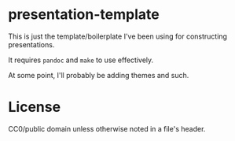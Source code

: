 # presentation-template

This is just the template/boilerplate I've been using for constructing
presentations.

It requires `pandoc` and `make` to use effectively.

At some point, I'll probably be adding themes and such.

# License

CC0/public domain unless otherwise noted in a file's header.
